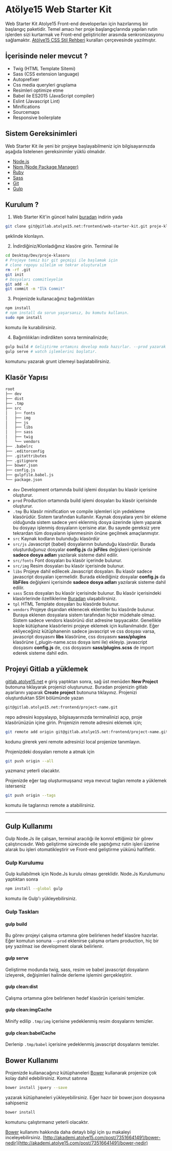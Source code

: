 # Atölye15 Web Starter Kit
Web Starter Kit Atolye15 Front-end developerları için hazırlanmış bir başlangıç paketidir. Temel amacı her proje başlangıçlarında yapılan rutin işlerden sizi kurtarmak ve Front-end geliştiriciler arasında senkronizasyonu sağlamaktır. [Atölye15 CSS Stil Rehberi](http://gitlab.atolye15.net/common/wiki/wikis/css-style-guide) kuralları çerçevesinde yazılmıştır.

## İçerisinde neler mevcut ?
 - Twig (HTML Template Sitemi)
 - Sass (CSS extension language)
 - Autoprefixer
 - Css media queryleri gruplama
 - Resimleri optimize etme
 - Babel ile ES2015 (JavaScript compiler)
 - Eslint (Javascript Lint)
 - Minifications
 - Sourcemaps
 - Responsive boilerplate

## Sistem Gereksinimleri
Web Starter Kit ile yeni bir projeye başlayabilmeniz için bilgisayarınızda aşağıda listelenen gereksinimler yüklü olmalıdır.
- [Node.js](http://nodejs.org/)
- [Npm (Node Package Manager)](https://www.npmjs.org/)
- [Ruby](https://www.ruby-lang.org/)
- [Sass](http://sass-lang.com/install/)
- [Git](http://git-scm.com/)
- [Gulp](https://github.com/gulpjs/gulp/blob/master/docs/getting-started.md)

## Kurulum ?

1. Web Starter Kit'in güncel halini [buradan](http://gitlab.atolye15.net/frontend/web-starter-kit/repository/archive.zip?ref=master) indirin yada
```bash
git clone git@gitlab.atolye15.net:frontend/web-starter-kit.git proje-klasoru
```
şeklinde klonlayın.

2. İndirdiğiniz/Klonladığınız klasöre girin. Terminal ile
```bash
cd Desktop/Dev/proje-klasoru
# Projeye temiz bir git geçmişi ile başlamak için
# clone repoyu silelim ve tekrar oluşturalım
rm -rf .git
git init
# Dosyaları commitleyelim
git add -A
git commit -m "İlk Commit"
```
3. Projenizde kullanacağınız bağımlılıkları
```bash
npm install
# npm install da sorun yaşarsanız, bu komutu kullanın.
sudo npm install
```
komutu ile kurabilirsiniz.

4. Bağımlılıkları indirdikten sonra terminalinizde;
```bash
gulp build # Geliştirme ortamını develop moda hazırlar. --prod yazarak çalışma ortamını production olarak belirleyebilirsiniz.
gulp serve # watch işlemlerini başlatır.
```
komutunu yazarak grunt izlemeyi başlatabilirsiniz.

## Klasör Yapısı
```html
root
├── dev
├── dist
├── .tmp
├── src
│   ├── fonts
│   ├── img
│   ├── js
│   ├── libs
│   ├── sass
│   ├── twig
│   └── vendors
├── .babelrc
├── .editorconfig
├── .gitattributes
├── .gitignore
├── bower.json
├── config.js
├── gulpfile.babel.js
└── package.json
```
* `dev` Development ortamında build işlemi dosyaları bu klasör içerisine oluşturur.
* `prod` Production ortamında build işlemi dosyaları bu klasör içerisinde oluşturur.
* `.tmp` Bu klasör minification ve compile işlemleri için yedekleme klasörüdür. Sistem tarafından kullanılır. Kaynak dosyalara yeni bir ekleme olduğunda sistem sadece yeni eklenmiş dosya üzerinde işlem yaparak bu dosyayı işlenmiş dosyaların içerisine atar. Bu sayede gereksiz yere tekrardan tüm dosyaların işlenmesinin önüne geçilmek amaçlanmıştır.
* `src` Kaynak kodların bulunduğu klasördür
* `src/js` Javascript (babel) dosyalarının bulunduğu klasördür. Burada oluşturduğunuz dosyalar **config.js** da **jsFiles** değişkeni içerisinde **sadece dosya adları** yazılarak sisteme dahil edilir.
* `src/fonts` Font dosyaları bu klasör içerinde bulunur.
* `src/img` Resim dosyaları bu klasör içerisinde bulunur.
* `libs` Projeye dahil edilecek Javascript dosyaları. Bu klasör sadece javascript dosyaları içermelidir. Burada eklediğiniz dosyalar **config.js** da **libFiles** değişkeni içerisinde **sadece dosya adları** yazılarak sisteme dahil edilir.
* `sass` Scss dosyaları bu klasör içerisinde bulunur. Bu klasör içerisindeki klasörlerinde özelliklerine [Buradan](gitlab.atolye15.net/frontend/atolye15-style-guide/blob/master/css-style-guilde.md#dosya-yapisi) ulaşabilirsiniz.
* `tpl` HTML Template dosyaları bu klasörde bulunur.
* `vendors` Projeye dışarıdan eklenecek eklentiler bu klasörde bulunur. Buraya eklenen dosyalara sistem tarafından hiçbir müdehale olmaz. Sistem sadece vendors klasörünü dist adresine taşıyacaktır. Genellikle kople kütüphane klasörlerini projeye eklemek için kullanılmalıdır. Eğer ekliyeceğiniz kütüphanenin sadece javascript ve css dosyası varsa, javascript dosyasını **libs** klasörüne, css dosyasını **sass/plugins** klasörüne (_plugin-name.scss dosya ismi ile) ekleyip. javascript dosyasını **config.js** de, css dosyasını **sass/plugins.scss** de import ederek sisteme dahil edin.

## Projeyi Gitlab a yüklemek
[gitlab.atolye15.net](http://gitlab.atolye15.net) e giriş yaptıktan sonra, sağ üst menüden **New Project** butonuna tıklayarak projenizi oluşturunuz.
Buradan projenizin gitlab ayarlarını yaparak **Create project** butonuna tıklayınız.
Projenizi oluşturduktan SSH bölümünde yazan
```bash
git@gitlab.atolye15.net:frontend/project-name.git
```
repo adresini kopyalayıp, bilgisayarınızda terminalinizi açıp, proje klasörünüzün içine girin.
Projenizin remote adresini eklemek için;
```bash
git remote add origin git@gitlab.atolye15.net:frontend/project-name.git
```
kodunu girerek yeni remote adresinizi local projenize tanımlayın.

Projenizdeki dosyaları remote a atmak için
```bash
git push origin --all
```
yazmanız yeterli olacaktır.

Projenizde eğer tag oluşturmuşsanız veya mevcut tagları remote a yüklemek isterseniz
```bash
git push origin --tags
```
komutu ile taglarınızı remote a atabilirsiniz.

---

## Gulp Kullanımı
Gulp Node.Js ile çalışan, terminal aracılığı ile konrol ettiğimiz bir görev çalıştırıcısıdır. Web geliştirme sürecinde elle yaptığımız rutin işleri üzerine alarak bu işleri otomatikleştirir ve Front-end geliştirme yükünü hafifletir.

### Gulp Kurulumu
Gulp kullabilmek için Node.Js kurulu olması gereklidir. Node.Js Kurulumunu yaptıktan sonra
```bash
npm install --global gulp
```
komutu ile Gulp'ı yükleyebilirsiniz.

### Gulp Taskları

#### gulp build
Bu görev projeyi çalışma ortamına göre belirlenen hedef klasöre hazırlar.
Eğer komutun sonuna `--prod` eklenirse çalışma ortamı production, hiç bir şey yazılmaz ise development olarak belirlenir.

#### gulp serve
Geliştirme modunda twig, sass, resim ve babel javascript dosyaların izleyerek, değişimleri halinde derleme işlemini gerçekleştirir.

#### gulp clean:dist
Çalışma ortamına göre belirlenen hedef klasörün içerisini temizler.

#### gulp clean:imgCache
Minify edilip `.tmp/img` içerisine yedeklenmiş resim dosyalarını temizler.

#### gulp clean:babelCache
Derlenip `.tmp/babel` içerisine yedeklenmiş javascript dosyalarını temizler.

## Bower Kullanımı

Projenizde kullanacağınız kütüphaneleri [Bower](http://bower.io/) kullanarak projenize çok kolay dahil edebilirsiniz.
Komut satırına
```bash
bower install jquery --save
```
yazarak kütüphaneleri yükleyebilirsiniz. Eğer hazır bir bower.json dosyasına sahipseniz
```bash
bower install
```
komutunu çalıştırmanız yeterli olacaktır.

[Bower](http://bower.io/) kullanımı hakkında daha detaylı bilgi için şu makaleyi inceleyebilirsiniz.
[http://akademi.atolye15.com/post/73516641491/bower-nedir](http://akademi.atolye15.com/post/73516641491/bower-nedir)

